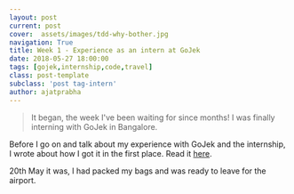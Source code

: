 ```yaml
---
layout: post
current: post
cover:  assets/images/tdd-why-bother.jpg
navigation: True
title: Week 1 - Experience as an intern at GoJek
date: 2018-05-27 18:00:00
tags: [gojek,internship,code,travel]
class: post-template
subclass: 'post tag-intern'
author: ajatprabha
---
```


> It began, the week I've been waiting for since months! I was finally interning with GoJek in Bangalore.  

Before I go on and talk about my experience with GoJek and the internship, I wrote about how I got it in the first place. Read it [here](2018/05/27/how-i-got-the-internship-at-gojek).  

20th May it was, I had packed my bags and was ready to leave for the airport.